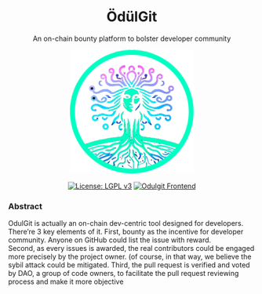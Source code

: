 <div align="center">
<h1>ÖdülGit</h1>

<p> An on-chain bounty platform to bolster developer community</p>

<img src="https://github.com/odulgit/odulgit/blob/main/apps/web/public/Odulgit-Logo.png?raw=true" width="50%" height="50%"></img>

[![License: LGPL v3](https://img.shields.io/badge/License-LGPL%20v3-blue.svg)](./LICENSE) [![Odulgit Frontend](https://github.com/odulgit/odulgit/actions/workflows/ghpages.yml/badge.svg)](https://github.com/odulgit/odulgit/actions/workflows/ghpages.yml)
</div>

### Abstract
OdulGit is actually an on-chain dev-centric tool designed for developers. There’re 3 key elements of it.
First, bounty as the incentive for developer community. Anyone on GitHub could list the issue with reward.  
Second, as every issues is awarded, the real contributors could be engaged more precisely by the project owner. (of course, in that way, we believe the sybil attack could be mitigated.
Third, the pull request is verified and voted  by DAO, a group of code owners, to facilitate the pull request reviewing process and make it more objective